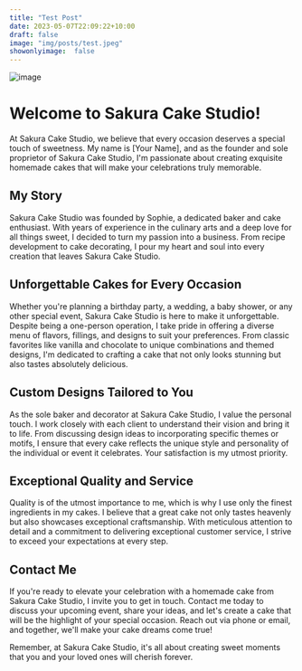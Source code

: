```yaml
---
title: "Test Post"
date: 2023-05-07T22:09:22+10:00
draft: false
image: "img/posts/test.jpeg"
showonlyimage:  false
---
```


![image](/img/posts/test.jpeg)

# Welcome to Sakura Cake Studio!

At Sakura Cake Studio, we believe that every occasion deserves a special touch of sweetness. My name is [Your Name], and as the founder and sole proprietor of Sakura Cake Studio, I'm passionate about creating exquisite homemade cakes that will make your celebrations truly memorable.

## My Story

Sakura Cake Studio was founded by Sophie, a dedicated baker and cake enthusiast. With years of experience in the culinary arts and a deep love for all things sweet, I decided to turn my passion into a business. From recipe development to cake decorating, I pour my heart and soul into every creation that leaves Sakura Cake Studio.

## Unforgettable Cakes for Every Occasion

Whether you're planning a birthday party, a wedding, a baby shower, or any other special event, Sakura Cake Studio is here to make it unforgettable. Despite being a one-person operation, I take pride in offering a diverse menu of flavors, fillings, and designs to suit your preferences. From classic favorites like vanilla and chocolate to unique combinations and themed designs, I'm dedicated to crafting a cake that not only looks stunning but also tastes absolutely delicious.

## Custom Designs Tailored to You

As the sole baker and decorator at Sakura Cake Studio, I value the personal touch. I work closely with each client to understand their vision and bring it to life. From discussing design ideas to incorporating specific themes or motifs, I ensure that every cake reflects the unique style and personality of the individual or event it celebrates. Your satisfaction is my utmost priority.

## Exceptional Quality and Service

Quality is of the utmost importance to me, which is why I use only the finest ingredients in my cakes. I believe that a great cake not only tastes heavenly but also showcases exceptional craftsmanship. With meticulous attention to detail and a commitment to delivering exceptional customer service, I strive to exceed your expectations at every step.

## Contact Me

If you're ready to elevate your celebration with a homemade cake from Sakura Cake Studio, I invite you to get in touch. Contact me today to discuss your upcoming event, share your ideas, and let's create a cake that will be the highlight of your special occasion. Reach out via phone or email, and together, we'll make your cake dreams come true!

Remember, at Sakura Cake Studio, it's all about creating sweet moments that you and your loved ones will cherish forever.

